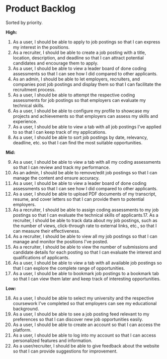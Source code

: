# Product Backlog

Sorted by priority.

__High:__

1. As a user, I should be able to apply to job postings so that I can express my interest in the positions.
2. As a recruiter, I should be able to create a job posting with a title, location, description, and deadline so that I can attract potential candidates and encourage them to apply.
3. As a user, I should be able to view a leader board of done coding assessments so that I can see how I did compared to other applicants. 
4. As an admin, I should be able to let employers, recruiters, and companies post job postings and display them so that I can facilitate the recruitment process.
5. As a user, I should be able to attempt the respective coding assessments for job postings so that employers can evaluate my technical skills.
6. As a user, I should be able to configure my profile to showcase my projects and achievements so that employers can assess my skills and experience.
7. As a user, I should be able to view a tab with all job postings I've applied to so that I can keep track of my applications.
8. As a user, I should be able to sort job postings by date, relevancy, deadline, etc. so that I can find the most suitable opportunities.

__Mid:__

9. As a user, I should be able to view a tab with all my coding assessments so that I can review and track my performance.
10. As an admin, I should be able to remove/edit job postings so that I can manage the content and ensure accuracy.
11. As a user, I should be able to view a leader board of done coding assessments so that I can see how I did compared to other applicants.
12. As a user, I should be able to upload PDF documents of my transcript, resume, and cover letters so that I can provide them to potential employers.
13. As a recruiter, I should be able to assign coding assessments to my job postings so that I can evaluate the technical skills of applicants.17. As a recruiter, I should be able to track data about my job postings, such as the number of views, click-through rate to external links, etc., so that I can measure their effectiveness.
14. As a recruiter, I should be able to view all my job postings so that I can manage and monitor the positions I've posted.
15. As a recruiter, I should be able to view the number of submissions and candidate details for each posting so that I can evaluate the interest and qualifications of applicants.
16. As a user, I should be able to view a tab with all available job postings so that I can explore the complete range of opportunities.
17. As a user, I should be able to bookmark job postings to a bookmark tab so that I can view them later and keep track of interesting opportunities.

__Low:__

18. As a user, I should be able to select my university and the respective coursework I've completed so that employers can see my educational background.
19. As a user, I should be able to see a job posting feed relevant to my preferences so that I can discover new job opportunities easily.
20. As a user, I should be able to create an account so that I can access the platform.
21. As a user, I should be able to log into my account so that I can access personalized features and information.
22. As a user/recruiter, I should be able to give feedback about the website so that I can provide suggestions for improvement.





